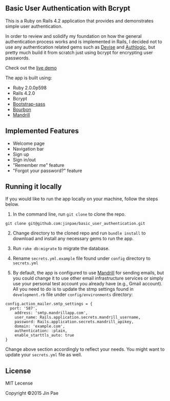 ## Basic User Authentication with Bcrypt
This is a Ruby on Rails 4.2 application that provides and demonstrates simple user authentication.

In order to review and solidify my foundation on how the general authentication process works and is implemented in Rails, I decided not to use any authentication related gems such as [Devise](https://github.com/plataformatec/devise) and [Authlogic](https://github.com/binarylogic/authlogic), but pretty much build it from scratch just using bcrypt for encrypting user passwords.

Check out the [live demo](https://secret-headland-7231.herokuapp.com/)

The app is built using:
* Ruby 2.0.0p598
* Rails 4.2.0
* Bcrypt
* [Bootstrap-sass](https://github.com/twbs/bootstrap-sass)
* [Bourbon](http://bourbon.io/)
* [Mandrill](http://mandrill.com/)

## Implemented Features
* Welcome page
* Navigation bar
* Sign up
* Sign in/out
* "Remember me" feature
* "Forgot your password?" feature

## Running it locally
If you would like to run the app locally on your machine, follow the steps below.

1. In the command line, run `git clone` to clone the repo.

  `git clone git@github.com:jinpae/basic_user_authentication.git`

2. Change directory to the cloned repo and run `bundle install` to download and install any necessary gems to run the app.

3. Run `rake db:migrate` to migrate the database.

4. Rename `secrets.yml.example` file found under `config` directory to `secrets.yml`

5. By default, the app is configured to use [Mandrill](http://mandrill.com/) for sending emails, but you could change it to use other email infrastructure services or simply use your personal test account you already have (e.g., Gmail account). All you need to do is to update the stmp settings found in `development.rb` file under `config/environments` directory:

  ```
  config.action_mailer.smtp_settings = {
    port: '587',
	  address: 'smtp.mandrillapp.com',
	  user_name: Rails.application.secrets.mandrill_username,
	  password: Rails.application.secrets.mandrill_apikey,
	  domain: 'example.com',
	  authentication: :plain,
	  enable_starttls_auto: true
  }
  ```
  
  Change above section accordingly to reflect your needs. You might want to update your `secrets.yml` file as well.
  
## License
MIT Lecense

Copyright &copy;2015 Jin Pae
